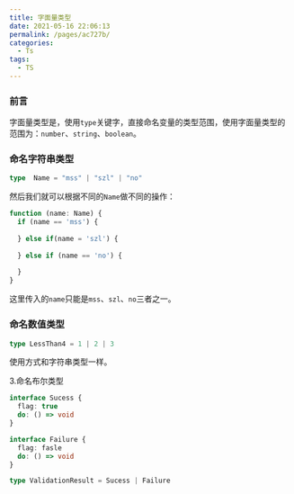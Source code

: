 ```yaml
---
title: 字面量类型
date: 2021-05-16 22:06:13
permalink: /pages/ac727b/
categories:
  - Ts
tags:
  - TS
---
```

### 前言

字面量类型是，使用`type`关键字，直接命名变量的类型范围，使用字面量类型的范围为：`number`、`string`、`boolean`。

### 命名字符串类型

```typescript
type  Name = "mss" | "szl" | "no"
```

然后我们就可以根据不同的`Name`做不同的操作：

```typescript
function (name: Name) {
  if (name == 'mss') {
    
  } else if(name = 'szl') {
    
  } else if (name == 'no') {
    
  }
}
```

这里传入的`name`只能是`mss`、`szl`、`no`三者之一。

### 命名数值类型

```typescript
type LessThan4 = 1 | 2 | 3
```

使用方式和字符串类型一样。

3.命名布尔类型

```typescript
interface Sucess {
  flag: true
  do: () => void
}

interface Failure {
  flag: fasle
  do: () => void
}

type ValidationResult = Sucess | Failure
```
